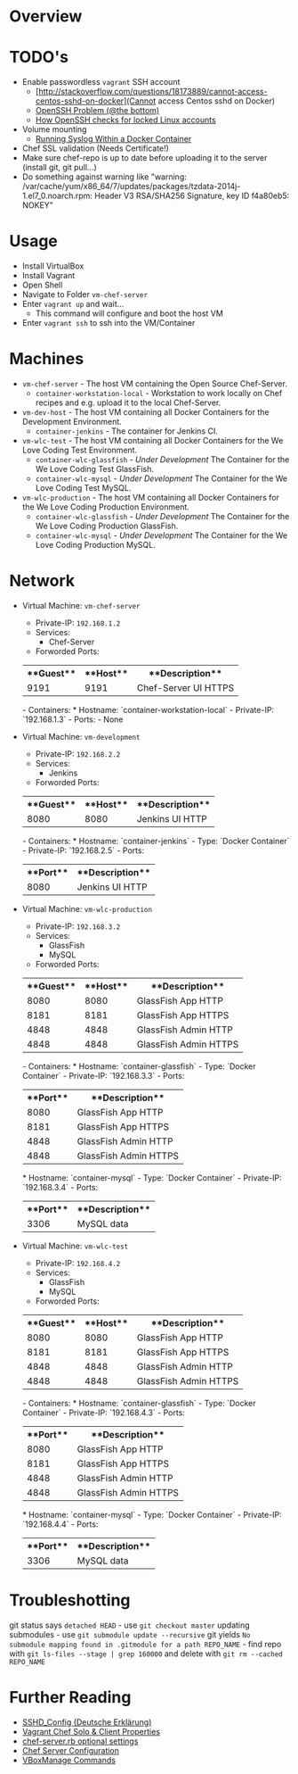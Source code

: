 Overview
========

TODO's
======

* Enable passwordless `vagrant` SSH account
	- [http://stackoverflow.com/questions/18173889/cannot-access-centos-sshd-on-docker](Cannot access Centos sshd on Docker)
	- [OpenSSH Problem (@the bottom)](http://grid.ncsa.illinois.edu/ssh/ts_server.html)
	- [How OpenSSH checks for locked Linux accounts](https://www.rodneybeede.com/How_OpenSSH_checks_for_locked_Linux_accounts.html)
* Volume mounting
	- [Running Syslog Within a Docker Container](http://www.projectatomic.io/blog/2014/09/running-syslog-within-a-docker-container/)
* Chef SSL validation (Needs Certificate!)
* Make sure chef-repo is up to date before uploading it to the server (install git, git pull...)
* Do something against warning like "warning: /var/cache/yum/x86_64/7/updates/packages/tzdata-2014j-1.el7_0.noarch.rpm: Header V3 RSA/SHA256 Signature, key ID f4a80eb5: NOKEY"

Usage
=====

* Install VirtualBox
* Install Vagrant
* Open Shell
* Navigate to Folder `vm-chef-server`
* Enter `vagrant up` and wait...
	- This command will configure and boot the host VM
* Enter `vagrant ssh` to ssh into the VM/Container



Machines
========

* `vm-chef-server` - The host VM containing the Open Source Chef-Server.
	- `container-workstation-local` - Workstation to work locally on Chef recipes and e.g. upload it to the local Chef-Server.
* `vm-dev-host` - The host VM containing all Docker Containers for the Development Environment.
	- `container-jenkins` - The container for Jenkins CI.
* `vm-wlc-test` - The host VM containing all Docker Containers for the We Love Coding Test Environment.
	 - `container-wlc-glassfish` - *Under Development* The Container for the We Love Coding Test GlassFish.
	 - `container-wlc-mysql` - *Under Development* The Container for the We Love Coding Test MySQL.
* `vm-wlc-production` - The host VM containing all Docker Containers for the We Love Coding Production Environment.
	 - `container-wlc-glassfish` - *Under Development* The Container for the We Love Coding Production GlassFish.
	 - `container-wlc-mysql` - *Under Development* The Container for the We Love Coding Production MySQL.

Network
=======

* Virtual Machine: `vm-chef-server`
	- Private-IP: `192.168.1.2`
	- Services:
		- Chef-Server
	- Forworded Ports:
	<table>
		<tr><th>**Guest**</th>		<th>**Host**</th>		<th>**Description**</th></tr>
		<tr><td>9191</td>			<td>9191</td>			<td>Chef-Server UI HTTPS</td></tr>
	</table>
	- Containers:
		* Hostname: `container-workstation-local`
			- Private-IP: `192.168.1.3`
			- Ports:
				- None

* Virtual Machine: `vm-development`
	- Private-IP: `192.168.2.2`
	- Services:
		- Jenkins
	- Forworded Ports:
	<table>
		<tr><th>**Guest**</th>		<th>**Host**</th>		<th>**Description**</th></tr>
		<tr><td>8080</td>			<td>8080</td>			<td>Jenkins UI HTTP</td></tr>
	</table>
	- Containers:
		* Hostname: `container-jenkins` 
			- Type: `Docker Container`
			- Private-IP: `192.168.2.5`
			- Ports:
			<table>
				<tr><th>**Port**</th>		<th>**Description**</th></tr>
				<tr><td>8080</td>			<td>Jenkins UI HTTP</td></tr>
			</table>

* Virtual Machine: `vm-wlc-production`
	- Private-IP: `192.168.3.2`
	- Services:
		- GlassFish
		- MySQL
	- Forworded Ports:
	<table>
		<tr><th>**Guest**</th>		<th>**Host**</th>		<th>**Description**</th></tr>
		<tr><td>8080</td>			<td>8080</td>			<td>GlassFish App HTTP</td></tr>
		<tr><td>8181</td>			<td>8181</td>			<td>GlassFish App HTTPS</td></tr>
		<tr><td>4848</td>			<td>4848</td>			<td>GlassFish Admin HTTP</td></tr>
		<tr><td>4848</td>			<td>4848</td>			<td>GlassFish Admin HTTPS</td></tr>
	</table>
	- Containers:
		* Hostname: `container-glassfish` 
			- Type: `Docker Container`
			- Private-IP: `192.168.3.3`
			- Ports:
			<table>
				<tr><th>**Port**</th>		<th>**Description**</th></tr>
				<td>8080</td>				<td>GlassFish App HTTP</td></tr>
				<td>8181</td>				<td>GlassFish App HTTPS</td></tr>
				<td>4848</td>				<td>GlassFish Admin HTTP</td></tr>
				<td>4848</td>				<td>GlassFish Admin HTTPS</td></tr>
			</table>
		* Hostname: `container-mysql` 
			- Type: `Docker Container`
			- Private-IP: `192.168.3.4`
			- Ports:
			<table>
				<tr><th>**Port**</th>		<th>**Description**</th></tr>
				<td>3306</td>				<td>MySQL data</td></tr>
			</table>

* Virtual Machine: `vm-wlc-test`
	- Private-IP: `192.168.4.2`
	- Services:
		- GlassFish
		- MySQL
	- Forworded Ports:
	<table>
		<tr><th>**Guest**</th>		<th>**Host**</th>		<th>**Description**</th></tr>
		<tr><td>8080</td>			<td>8080</td>			<td>GlassFish App HTTP</td></tr>
		<tr><td>8181</td>			<td>8181</td>			<td>GlassFish App HTTPS</td></tr>
		<tr><td>4848</td>			<td>4848</td>			<td>GlassFish Admin HTTP</td></tr>
		<tr><td>4848</td>			<td>4848</td>			<td>GlassFish Admin HTTPS</td></tr>
	</table>
	- Containers:
		* Hostname: `container-glassfish` 
			- Type: `Docker Container`
			- Private-IP: `192.168.4.3`
			- Ports:
			<table>
				<tr><th>**Port**</th>		<th>**Description**</th></tr>
				<td>8080</td>				<td>GlassFish App HTTP</td></tr>
				<td>8181</td>				<td>GlassFish App HTTPS</td></tr>
				<td>4848</td>				<td>GlassFish Admin HTTP</td></tr>
				<td>4848</td>				<td>GlassFish Admin HTTPS</td></tr>
			</table>
		* Hostname: `container-mysql` 
			- Type: `Docker Container`
			- Private-IP: `192.168.4.4`
			- Ports:
			<table>
				<tr><th>**Port**</th>		<th>**Description**</th></tr>
				<td>3306</td>				<td>MySQL data</td></tr>
			</table>
			
Troubleshotting
===============

git status says `detached HEAD` - use `git checkout master`
updating submodules - use `git submodule update --recursive`
git yields `No submodule mapping found in .gitmodule for a path REPO_NAME` - find repo with `git ls-files --stage | grep 160000` and delete with `git rm --cached REPO_NAME`

Further Reading
===============

* [SSHD_Config (Deutsche Erklärung)](http://www.debianroot.de/server/sshd_config-1097.html)
* [Vagrant Chef Solo & Client Properties](http://docs.vagrantup.com/v2/provisioning/chef_common.html)
* [chef-server.rb optional settings](https://docs.getchef.com/config_rb_chef_server_optional_settings.html)
* [Chef Server Configuration](https://www.getchef.com/blog/2013/03/11/chef-11-server-up-and-running/)
* [VBoxManage Commands](https://www.virtualbox.org/manual/ch08.html)